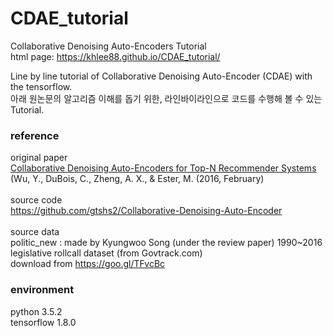 # CDAE_tutorial
Collaborative Denoising Auto-Encoders Tutorial <br>
html page: https://khlee88.github.io/CDAE_tutorial/

Line by line tutorial of Collaborative Denoising Auto-Encoder (CDAE) with the tensorflow. <br>
아래 원논문의 알고리즘 이해를 돕기 위한, 라인바이라인으로 코드를 수행해 볼 수 있는 Tutorial.

### reference
original paper <br>
[Collaborative Denoising Auto-Encoders for Top-N Recommender Systems](http://alicezheng.org/papers/wsdm16-cdae.pdf)
(Wu, Y., DuBois, C., Zheng, A. X., & Ester, M. (2016, February)
<br><br>
source code <br>
https://github.com/gtshs2/Collaborative-Denoising-Auto-Encoder
<br><br>
source data <br>
politic_new : made by Kyungwoo Song (under the review paper)
1990~2016 legislative rollcall dataset (from Govtrack.com) <br>
download from https://goo.gl/TFvcBc

### environment
python 3.5.2 <br>
tensorflow 1.8.0